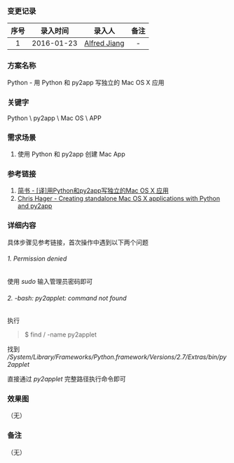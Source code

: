 ### 变更记录

| 序号 | 录入时间 | 录入人 | 备注 |
|:--------:|:--------:|:--------:|:--------:|
| 1 | 2016-01-23 | [Alfred Jiang](https://github.com/viktyz) | - |

### 方案名称

Python - 用 Python 和 py2app 写独立的 Mac OS X 应用

### 关键字

Python \ py2app \ Mac OS \ APP

### 需求场景

1. 使用 Python 和 py2app 创建 Mac App

### 参考链接

1. [简书 - [译]用Python和py2app写独立的Mac OS X 应用](http://www.jianshu.com/p/afb6b2b97ce9)
2. [Chris Hager - Creating standalone Mac OS X applications with Python and py2app](https://www.metachris.com/2015/11/create-standalone-mac-os-x-applications-with-python-and-py2app/)

### 详细内容

具体步骤见参考链接，首次操作中遇到以下两个问题

###### 1. *Permission denied*

使用 *sudo* 输入管理员密码即可

###### 2. *-bash: py2applet: command not found* 

执行

>$ find / -name py2applet

找到 */System/Library/Frameworks/Python.framework/Versions/2.7/Extras/bin/py2applet*

直接通过 *py2applet* 完整路径执行命令即可

### 效果图
（无）

### 备注
（无）